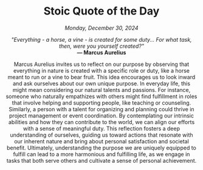 <h1 align="center">Stoic Quote of the Day</h1>
<p align="center"><em>Monday, December 30, 2024</em></p>
<p align="center">
    <em>"Everything - a horse, a vine - is created for some duty... For what task, then, were you yourself created?"</em><br>
    <strong>— Marcus Aurelius</strong>
</p>

<p align="center" style="max-width:600px;margin:0 auto;">
    Marcus Aurelius invites us to reflect on our purpose by observing that everything in nature is created with a specific role or duty, like a horse meant to run or a vine to bear fruit. This idea encourages us to look inward and ask ourselves about our own unique purpose. In everyday life, this might mean considering our natural talents and passions. For instance, someone who naturally empathizes with others might find fulfillment in roles that involve helping and supporting people, like teaching or counseling. Similarly, a person with a talent for organizing and planning could thrive in project management or event coordination. By contemplating our intrinsic abilities and how they can contribute to the world, we can align our efforts with a sense of meaningful duty. This reflection fosters a deep understanding of ourselves, guiding us toward actions that resonate with our inherent nature and bring about personal satisfaction and societal benefit. Ultimately, understanding the purpose we are uniquely equipped to fulfill can lead to a more harmonious and fulfilling life, as we engage in tasks that both serve others and cultivate a sense of personal achievement.
</p>
